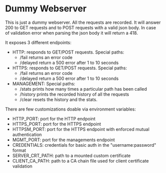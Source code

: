 # Dummy Webserver

This is just a dummy webserver. All the requests are recorded.
It will answer 200 to GET requests and to POST requests with a valid json body. In case of validation error when parsing the json body it will return a 418.

It exposes 3 different endpoints:

- HTTP: responds to GET/POST requests. Special paths:
  - /fail returns an error code
  - /delayed return a 500 error after 1 to 10 seconds
- HTTPS: responds to GET/POST requests. Special paths:
  - /fail returns an error code
  - /delayed return a 500 error after 1 to 10 seconds
- MANAGEMENT: Special paths:
  - /stats prints how many times a particular path has been called
  - /history prints the recorded history of all the requests
  - /clear resets the history and the stats.

There are few customizations doable via environment variables:

- HTTP_PORT: port for the HTTP endpoint
- HTTPS_PORT: port for the HTTPS endpoint
- HTTPSM_PORT: port for the HTTPS endpoint with enforced mutual authentication
- MGMT_PORT: port for the managements endpoint
- CREDENTIALS: credentials for basic auth in the "username:password" format
- SERVER_CRT_PATH: path to a mounted custom certificate
- CLIENT_CA_PATH: path to a CA chain file used for client certificate validation
